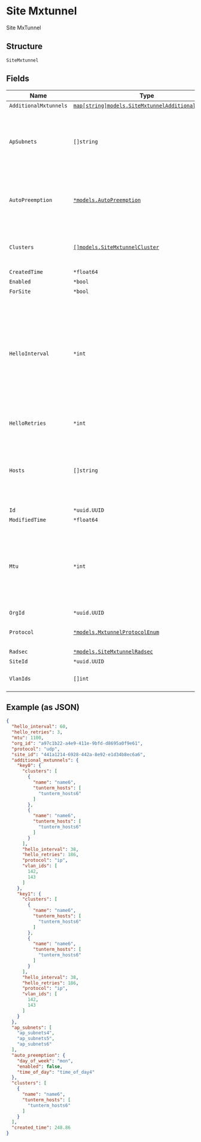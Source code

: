 
# Site Mxtunnel

Site MxTunnel

## Structure

`SiteMxtunnel`

## Fields

| Name | Type | Tags | Description |
|  --- | --- | --- | --- |
| `AdditionalMxtunnels` | [`map[string]models.SiteMxtunnelAdditionalMxtunnel`](../../doc/models/site-mxtunnel-additional-mxtunnel.md) | Optional | - |
| `ApSubnets` | `[]string` | Optional | list of subnets where we allow AP to establish Mist Tunnels from |
| `AutoPreemption` | [`*models.AutoPreemption`](../../doc/models/auto-preemption.md) | Optional | schedule to preempt ap’s which are not connected to preferred peer |
| `Clusters` | [`[]models.SiteMxtunnelCluster`](../../doc/models/site-mxtunnel-cluster.md) | Optional | for AP, how to connect to tunterm or radsecproxy |
| `CreatedTime` | `*float64` | Optional | - |
| `Enabled` | `*bool` | Optional | - |
| `ForSite` | `*bool` | Optional | - |
| `HelloInterval` | `*int` | Optional | in seconds, used as heartbeat to detect if a tunnel is alive. AP will try another peer after missing N hellos specified by hello_retries<br>**Default**: `60`<br>**Constraints**: `>= 1`, `<= 300` |
| `HelloRetries` | `*int` | Optional | **Default**: `7`<br>**Constraints**: `>= 2`, `<= 30` |
| `Hosts` | `[]string` | Optional | hostnames or IPs where a Mist Tunnel will use as the Peer (i.e. they are reachable from AP) |
| `Id` | `*uuid.UUID` | Optional | - |
| `ModifiedTime` | `*float64` | Optional | - |
| `Mtu` | `*int` | Optional | 0 to enable PMTU, 552-1500 to start PMTU with a lower MTU<br>**Default**: `0`<br>**Constraints**: `>= 0`, `<= 1500` |
| `OrgId` | `*uuid.UUID` | Optional | - |
| `Protocol` | [`*models.MxtunnelProtocolEnum`](../../doc/models/mxtunnel-protocol-enum.md) | Optional | enum: `ip`, `udp`<br>**Default**: `"udp"` |
| `Radsec` | [`*models.SiteMxtunnelRadsec`](../../doc/models/site-mxtunnel-radsec.md) | Optional | - |
| `SiteId` | `*uuid.UUID` | Optional | - |
| `VlanIds` | `[]int` | Optional | list of vlan_ids that will be used |

## Example (as JSON)

```json
{
  "hello_interval": 60,
  "hello_retries": 3,
  "mtu": 1100,
  "org_id": "a97c1b22-a4e9-411e-9bfd-d8695a0f9e61",
  "protocol": "udp",
  "site_id": "441a1214-6928-442a-8e92-e1d34b8ec6a6",
  "additional_mxtunnels": {
    "key0": {
      "clusters": [
        {
          "name": "name6",
          "tunterm_hosts": [
            "tunterm_hosts6"
          ]
        },
        {
          "name": "name6",
          "tunterm_hosts": [
            "tunterm_hosts6"
          ]
        }
      ],
      "hello_interval": 38,
      "hello_retries": 186,
      "protocol": "ip",
      "vlan_ids": [
        142,
        143
      ]
    },
    "key1": {
      "clusters": [
        {
          "name": "name6",
          "tunterm_hosts": [
            "tunterm_hosts6"
          ]
        },
        {
          "name": "name6",
          "tunterm_hosts": [
            "tunterm_hosts6"
          ]
        }
      ],
      "hello_interval": 38,
      "hello_retries": 186,
      "protocol": "ip",
      "vlan_ids": [
        142,
        143
      ]
    }
  },
  "ap_subnets": [
    "ap_subnets4",
    "ap_subnets5",
    "ap_subnets6"
  ],
  "auto_preemption": {
    "day_of_week": "mon",
    "enabled": false,
    "time_of_day": "time_of_day4"
  },
  "clusters": [
    {
      "name": "name6",
      "tunterm_hosts": [
        "tunterm_hosts6"
      ]
    }
  ],
  "created_time": 248.86
}
```

